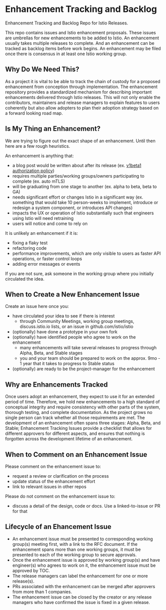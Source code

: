 # Enhancement Tracking and Backlog
Enhancement Tracking and Backlog Repo for Istio Releases.

This repo contains issues and Istio enhancement proposals. These issues are umbrellas for new enhancements to be added to Istio. An enhancement usually takes multiple releases to complete. And an enhancement can be tracked as backlog items before work begins. An enhancement may be filed once there is consensus in at least one Istio working group.

## Why Do We Need This?

As a project it is vital to be able to track the chain of custody for a proposed enhancement from conception through implementation. The enhancement repository provides a standardized mechanism for describing important enhancements delivered through Istio releases. This will not only enable the contributors, maintainers and release managers to explain features to users coherently but also allow adopters to plan their adoption strategy based on a forward looking road map.

## Is My Thing an Enhancement?

We are trying to figure out the exact shape of an enhancement. Until then here are a few rough heuristics.

An enhancement is anything that:

- a blog post would be written about after its release (ex. [v1beta1 authorization policy](https://istio.io/blog/2019/v1beta1-authorization-policy/))
- requires multiple parties/working groups/owners participating to complete (ex. auto mTLS)
- will be graduating from one stage to another (ex. alpha to beta, beta to GA)
- needs significant effort or changes Istio in a significant way (ex. something that would take 10 person-weeks to implement, introduce or redesign a system component, or introduces API changes)
- impacts the UX or operation of Istio substantially such that engineers using Istio will need retraining
- users will notice and come to rely on

It is unlikely an enhancement if it is:
- fixing a flaky test
- refactoring code
- performance improvements, which are only visible to users as faster API operations, or faster control loops
- adding error messages or events

If you are not sure, ask someone in the working group where you initially circulated the idea.

## When to Create a New Enhancement Issue

Create an issue here once you:
- have circulated your idea to see if there is interest
   - through Community Meetings, working group meetings, discuss.istio.io lists, or an issue in github.com/istio/istio
- (optionally) have done a prototype in your own fork
- (optionally) have identified people who agree to work on the enhancement
  - many enhancements will take several releases to progress through Alpha, Beta, and Stable stages
  - you and your team should be prepared to work on the approx. 9mo - 1 year that it takes to progress to Stable status
- (optionally) are ready to be the project-manager for the enhancement

## Why are Enhancements Tracked

Once users adopt an enhancement, they expect to use it for an extended period of time. Therefore, we hold new enhancements to a
high standard of conceptual integrity and require consistency with other parts of the system, thorough testing, and complete
documentation. As the project grows no single person can track whether all those requirements are met. The development
of an enhancement often spans three stages: Alpha, Beta, and Stable; Enhancement Tracking Issues provide a
checklist that allows for different approvers for different aspects, and ensures that nothing is forgotten across the
development lifetime of an enhancement.

## When to Comment on an Enhancement Issue

Please comment on the enhancement issue to:
- request a review or clarification on the process
- update status of the enhancement effort
- link to relevant issues in other repos

Please do not comment on the enhancement issue to:
- discuss a detail of the design, code or docs. Use a linked-to-issue or PR for that

## Lifecycle of an Ehancement Issue

- An enhancement issue must be presented to corresponding working group(s) meeting first, with a link to the RFC document.  If the enhancement spans more than one working groups, it must be presented to each of the working group to secure approvals.
- Once the enhancement issue is approved by working group(s) and have engineer(s) who agrees to work on it, the enhancement issue must be approved by TOC.
- The release managers can label the enhancement for one or more release(s).
- PRs associated with the enhancement can be merged after approvers from more than 1 companies.
- The enhancement issue can be closed by the creator or any release managers who have confirmed the issue is fixed in a given release.

